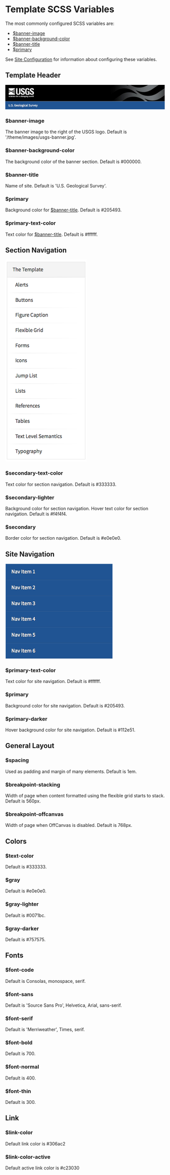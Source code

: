 Template SCSS Variables
=======================

The most commonly configured SCSS variables are:
- [$banner-image](#banner-image)
- [$banner-background-color](#banner-background-color)
- [$banner-title](#banner-title)
- [$primary](#primary)

See [Site Configuration](siteConfiguration.md) for information about configuring these variables.


## Template Header

<img src="images/templateHeader.png" alt="image of template header"/>

### $banner-image

The banner image to the right of the USGS logo.
Default is '/theme/images/usgs-banner.jpg'.

### $banner-background-color

The background color of the banner section.
Default is #000000.

### $banner-title

Name of site.
Default is 'U.S. Geological Survey'.

### $primary

Background color for [$banner-title](#banner-title).
Default is #205493.

### $primary-text-color

Text color for [$banner-title](#banner-title).
Default is #ffffff.


## Section Navigation

<img src="images/navigationExample.png" alt="image of section navigation"/>

### $secondary-text-color

Text color for section navigation.
Default is #333333.

### $secondary-lighter

Background color for section navigation.
Hover text color for section navigation.
Default is #f4f4f4.

### $secondary

Border color for section navigation.
Default is #e0e0e0.


## Site Navigation

<img src="images/siteNavigation.png" alt="image of site navigation"/>

### $primary-text-color

Text color for site navigation.
Default is #ffffff.

### $primary

Background color for site navigation.
Default is #205493.

### $primary-darker

Hover background color for site navigation.
Default is #112e51.


## General Layout

### $spacing

Used as padding and margin of many elements.
Default is 1em.

### $breakpoint-stacking

Width of page when content formatted using the flexible grid starts to stack.
Default is 560px.

### $breakpoint-offcanvas

Width of page when OffCanvas is disabled.
Default is 768px.


## Colors

### $text-color

Default is #333333.

### $gray

Default is #e0e0e0.

### $gray-lighter

Default is #0071bc.

### $gray-darker

Default is #757575.

## Fonts

### $font-code

Default is Consolas, monospace, serif.

### $font-sans

Default is 'Source Sans Pro', Helvetica, Arial, sans-serif.

### $font-serif

Default is 'Merriweather', Times, serif.

### $font-bold

Default is 700.

### $font-normal

Default is 400.

### $font-thin

Default is 300.


## Link

### $link-color

Default link color is #306ac2

### $link-color-active

Default active link color is #c23030
